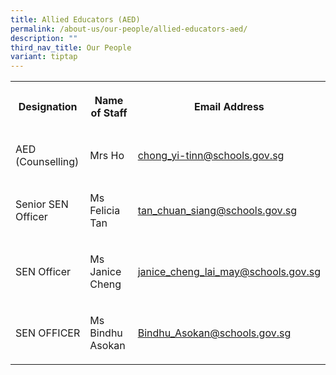 ```yaml
---
title: Allied Educators (AED)
permalink: /about-us/our-people/allied-educators-aed/
description: ""
third_nav_title: Our People
variant: tiptap
---
```

<table style="minWidth: 75px">
<colgroup>
<col>
<col>
<col>
</colgroup>
<tbody>
<tr>
<th rowspan="1" colspan="1">
<p>Designation</p>
</th>
<th rowspan="1" colspan="1">
<p>Name of Staff</p>
</th>
<th rowspan="1" colspan="1">
<p>Email Address</p>
</th>
</tr>
<tr>
<td rowspan="1" colspan="1">
<p>AED (Counselling)</p>
</td>
<td rowspan="1" colspan="1">
<p>Mrs Ho</p>
</td>
<td rowspan="1" colspan="1">
<p><a href="chong_yi-tinn@schools.gov.sg" rel="noopener noreferrer nofollow" target="_blank">chong_yi-tinn@schools.gov.sg</a>
</p>
</td>
</tr>
<tr>
<td rowspan="1" colspan="1">
<p>Senior SEN Officer</p>
</td>
<td rowspan="1" colspan="1">
<p>Ms Felicia Tan</p>
</td>
<td rowspan="1" colspan="1">
<p><a href="tan_chuan_siang@schools.gov.sg" rel="noopener noreferrer nofollow" target="_blank">tan_chuan_siang@schools.gov.sg</a>
</p>
</td>
</tr>
<tr>
<td rowspan="1" colspan="1">
<p>SEN Officer</p>
</td>
<td rowspan="1" colspan="1">
<p>Ms Janice Cheng</p>
</td>
<td rowspan="1" colspan="1">
<p><a href="janice_cheng_lai_may@schools.gov.sg" rel="noopener noreferrer nofollow" target="_blank">janice_cheng_lai_may@schools.gov.sg</a>
</p>
</td>
</tr>
<tr>
<td rowspan="1" colspan="1">
<p>SEN OFFICER</p>
</td>
<td rowspan="1" colspan="1">
<p>Ms Bindhu Asokan</p>
</td>
<td rowspan="1" colspan="1">
<p><a href="mailto:Bindhu_Asokan@schools.gov.sg" rel="noopener noreferrer nofollow" target="_blank">Bindhu_Asokan@schools.gov.sg</a>
</p>
</td>
</tr>
</tbody>
</table>
<p></p>